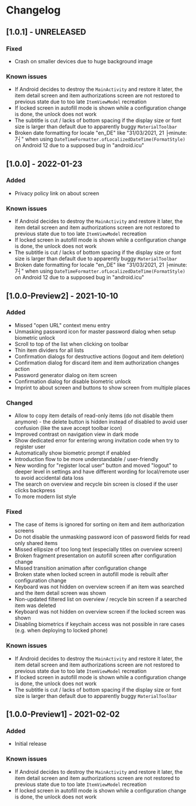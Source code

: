 # Changelog

## [1.0.1] - UNRELEASED

### Fixed
- Crash on smaller devices due to huge background image

### Known issues
- If Android decides to destroy the `MainActivity` and restore it later, the item detail screen and item authorizations screen are not restored to previous state due to too late `ItemViewModel` recreation
- If locked screen in autofill mode is shown while a configuration change is done, the unlock does not work
- The subtitle is cut / lacks of bottom spacing if the display size or font size is larger than default due to apparently buggy `MaterialToolbar`
- Broken date formatting for locale "en_DE" like "31/03/2021, 21 ├minute: 7┤" when using `DateTimeFormatter.ofLocalizedDateTime(FormatStyle)` on Android 12 due to a supposed bug in "android.icu"

## [1.0.0] - 2022-01-23

### Added
- Privacy policy link on about screen

### Known issues
- If Android decides to destroy the `MainActivity` and restore it later, the item detail screen and item authorizations screen are not restored to previous state due to too late `ItemViewModel` recreation
- If locked screen in autofill mode is shown while a configuration change is done, the unlock does not work
- The subtitle is cut / lacks of bottom spacing if the display size or font size is larger than default due to apparently buggy `MaterialToolbar`
- Broken date formatting for locale "en_DE" like "31/03/2021, 21 ├minute: 7┤" when using `DateTimeFormatter.ofLocalizedDateTime(FormatStyle)` on Android 12 due to a supposed bug in "android.icu"

## [1.0.0-Preview2] - 2021-10-10

### Added
- Missed "open URL" context menu entry
- Unmasking password icon for master password dialog when setup biometric unlock
- Scroll to top of the list when clicking on toolbar
- Thin item dividers for all lists
- Confirmation dialogs for destructive actions (logout and item deletion)
- Confirmation dialog for discard item and item authorization changes action
- Password generator dialog on item screen
- Confirmation dialog for disable biometric unlock
- Imprint to about screen and buttons to show screen from multiple places

### Changed
- Allow to copy item details of read-only items (do not disable them anymore) - the delete button is hidden instead of disabled to avoid user confusion (like the save accept toolbar icon)
- Improved contrast on navigation view in dark mode
- Show dedicated error for entering wrong invitation code when try to register user
- Automatically show biometric prompt if enabled
- Introduction flow to be more understandable / user-friendly
- New wording for "register local user" button and moved "logout" to deeper level in settings and have different wording for local/remote user to avoid accidental data loss
- The search on overview and recycle bin screen is closed if the user clicks backpress
- To more modern list style

### Fixed
- The case of items is ignored for sorting on item and item authorization screens
- Do not disable the unmasking password icon of password fields for read only shared items
- Missed ellipsize of too long text (especially titles on overview screen)
- Broken fragment presentation on autofill screen after configuration change
- Missed transition animation after configuration change
- Broken state when locked screen in autofill mode is rebuilt after configuration change
- Keyboard was not hidden on overview screen if an item was searched and the item detail screen was shown
- Non-updated filtered list on overview / recycle bin screen if a searched item was deleted
- Keyboard was not hidden on overview screen if the locked screen was shown
- Disabling biometrics if keychain access was not possible in rare cases (e.g. when deploying to locked phone)

### Known issues
- If Android decides to destroy the `MainActivity` and restore it later, the item detail screen and item authorizations screen are not restored to previous state due to too late `ItemViewModel` recreation
- If locked screen in autofill mode is shown while a configuration change is done, the unlock does not work
- The subtitle is cut / lacks of bottom spacing if the display size or font size is larger than default due to apparently buggy `MaterialToolbar`

## [1.0.0-Preview1] - 2021-02-02

### Added
- Initial release

### Known issues
- If Android decides to destroy the `MainActivity` and restore it later, the item detail screen and item authorizations screen are not restored to previous state due to too late `ItemViewModel` recreation
- If locked screen in autofill mode is shown while a configuration change is done, the unlock does not work

